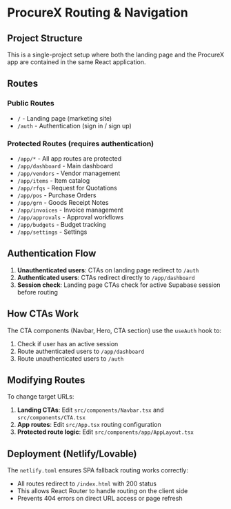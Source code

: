 # ProcureX Routing & Navigation

## Project Structure

This is a single-project setup where both the landing page and the ProcureX app are contained in the same React application.

## Routes

### Public Routes
- `/` - Landing page (marketing site)
- `/auth` - Authentication (sign in / sign up)

### Protected Routes (requires authentication)
- `/app/*` - All app routes are protected
- `/app/dashboard` - Main dashboard
- `/app/vendors` - Vendor management
- `/app/items` - Item catalog
- `/app/rfqs` - Request for Quotations
- `/app/pos` - Purchase Orders
- `/app/grn` - Goods Receipt Notes
- `/app/invoices` - Invoice management
- `/app/approvals` - Approval workflows
- `/app/budgets` - Budget tracking
- `/app/settings` - Settings

## Authentication Flow

1. **Unauthenticated users**: CTAs on landing page redirect to `/auth`
2. **Authenticated users**: CTAs redirect directly to `/app/dashboard`
3. **Session check**: Landing page CTAs check for active Supabase session before routing

## How CTAs Work

The CTA components (Navbar, Hero, CTA section) use the `useAuth` hook to:
1. Check if user has an active session
2. Route authenticated users to `/app/dashboard`
3. Route unauthenticated users to `/auth`

## Modifying Routes

To change target URLs:
1. **Landing CTAs**: Edit `src/components/Navbar.tsx` and `src/components/CTA.tsx`
2. **App routes**: Edit `src/App.tsx` routing configuration
3. **Protected route logic**: Edit `src/components/app/AppLayout.tsx`

## Deployment (Netlify/Lovable)

The `netlify.toml` ensures SPA fallback routing works correctly:
- All routes redirect to `/index.html` with 200 status
- This allows React Router to handle routing on the client side
- Prevents 404 errors on direct URL access or page refresh
